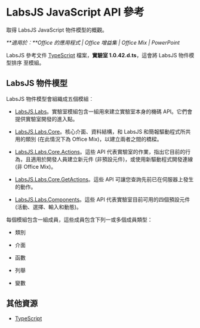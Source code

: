 
# LabsJS JavaScript API 參考
取得 LabsJS JavaScript 物件模型的概觀。

 _**適用於︰**Office 的應用程式 | Office 增益集 | Office Mix | PowerPoint_

LabsJS 參考文件 [TypeScript](http://www.typescriptlang.org/) 檔案，**實驗室 1.0.42.d.ts**，這會將 LabsJS 物件模型排序 至模組。

## LabsJS 物件模型

LabsJS 物件模型會組織成五個模組︰


- [LabsJS.Labs](../../reference/office-mix/labsjs.labs.md)。實驗室模組包含一組用來建立實驗室本身的機碼 API。它們會提供實驗室開發的進入點。
    
- [LabsJS.Labs.Core](../../reference/office-mix/labsjs.labs.core.md)。核心介面、資料結構，和 LabsJS 和簡報驅動程式所共用的類別 (在此情況下為 Office Mix)，以建立兩者之間的橋樑。
    
- [LabsJS.Labs.Core.Actions](../../reference/office-mix/labsjs.labs.core.actions.md)。這些 API 代表實驗室的作業，指出它目前的行為，且適用於開發人員建立新元件 (非預設元件)，或使用新驅動程式開發連線 (非 Office Mix)。
    
- [LabsJS.Labs.Core.GetActions](../../reference/office-mix/labsjs.labs.core.getactions.md)。這些 API 可讓您查詢先前已在伺服器上發生的動作。
    
- [LabsJS.Labs.Components](../../reference/office-mix/labsjs.labs.components.md)。這些 API 代表實驗室目前可用的四個預設元件 (活動、選擇、輸入和動態)。
    
每個模組包含一組成員，這些成員包含下列一或多個成員類型：


- 類別
    
- 介面
    
- 函數
    
- 列舉
    
- 變數
    



## 其他資源



- [TypeScript](http://www.typescriptlang.org/)
    
